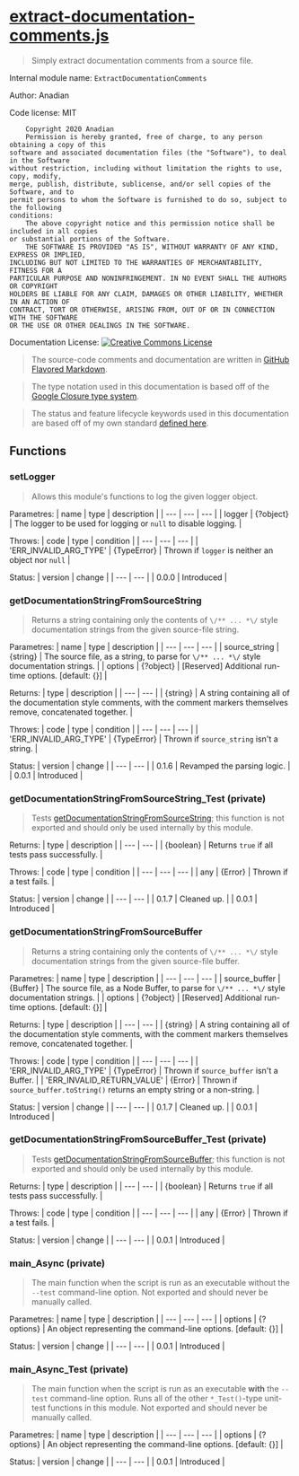 # [extract-documentation-comments.js](source/main.js)
> Simply extract documentation comments from a source file.

Internal module name: `ExtractDocumentationComments`

Author: Anadian

Code license: MIT
```
	Copyright 2020 Anadian
	Permission is hereby granted, free of charge, to any person obtaining a copy of this 
software and associated documentation files (the "Software"), to deal in the Software 
without restriction, including without limitation the rights to use, copy, modify, 
merge, publish, distribute, sublicense, and/or sell copies of the Software, and to 
permit persons to whom the Software is furnished to do so, subject to the following 
conditions:
	The above copyright notice and this permission notice shall be included in all copies 
or substantial portions of the Software.
	THE SOFTWARE IS PROVIDED "AS IS", WITHOUT WARRANTY OF ANY KIND, EXPRESS OR IMPLIED, 
INCLUDING BUT NOT LIMITED TO THE WARRANTIES OF MERCHANTABILITY, FITNESS FOR A 
PARTICULAR PURPOSE AND NONINFRINGEMENT. IN NO EVENT SHALL THE AUTHORS OR COPYRIGHT 
HOLDERS BE LIABLE FOR ANY CLAIM, DAMAGES OR OTHER LIABILITY, WHETHER IN AN ACTION OF 
CONTRACT, TORT OR OTHERWISE, ARISING FROM, OUT OF OR IN CONNECTION WITH THE SOFTWARE 
OR THE USE OR OTHER DEALINGS IN THE SOFTWARE.
```
Documentation License: [![Creative Commons License](https://i.creativecommons.org/l/by-sa/4.0/88x31.png)](http://creativecommons.org/licenses/by-sa/4.0/)
> The source-code comments and documentation are written in [GitHub Flavored Markdown](https://github.github.com/gfm/).

> The type notation used in this documentation is based off of the [Google Closure type system](https://github.com/google/closure-compiler/wiki/Types-in-the-Closure-Type-System).

> The status and feature lifecycle keywords used in this documentation are based off of my own standard [defined here](https://github.com/Anadian/FeatureLifeCycleStateStandard).
## Functions
### setLogger
> Allows this module's functions to log the given logger object.

Parametres:
| name | type | description |
| --- | --- | --- |
| logger | {?object} | The logger to be used for logging or `null` to disable logging. |

Throws:
| code | type | condition |
| --- | --- | --- |
| 'ERR_INVALID_ARG_TYPE' | {TypeError} | Thrown if `logger` is neither an object nor `null` |

Status:
| version | change |
| --- | --- |
| 0.0.0 | Introduced |
### getDocumentationStringFromSourceString
> Returns a string containing only the contents of `\/** ... *\/` style documentation strings from the given source-file string.

Parametres:
| name | type | description |
| --- | --- | --- |
| source_string | {string} | The source file, as a string, to parse for `\/** ... *\/` style documentation strings. |
| options | {?object} | \[Reserved\] Additional run-time options. \[default: {}\] |

Returns:
| type | description |
| --- | --- |
| {string} | A string containing all of the documentation style comments, with the comment markers themselves remove, concatenated together. |

Throws:
| code | type | condition |
| --- | --- | --- |
| 'ERR_INVALID_ARG_TYPE' | {TypeError} | Thrown if `source_string` isn't a string. |

Status:
| version | change |
| --- | --- |
| 0.1.6 | Revamped the parsing logic. |
| 0.0.1 | Introduced |
### getDocumentationStringFromSourceString_Test (private)
> Tests [getDocumentationStringFromSourceString](#getDocumentationStringFromSourceString); this function is not exported and should only be used internally by this module. 
 
Returns:
| type | description |
| --- | --- |
| {boolean} | Returns `true` if all tests pass successfully. |

Throws:
| code | type | condition |
| --- | --- | --- |
| any | {Error} | Thrown if a test fails. |

Status:
| version | change |
| --- | --- |
| 0.1.7 | Cleaned up. |
| 0.0.1 | Introduced |
### getDocumentationStringFromSourceBuffer
> Returns a string containing only the contents of `\/** ... *\/` style documentation strings from the given source-file buffer.

Parametres:
| name | type | description |
| --- | --- | --- |
| source_buffer | {Buffer} | The source file, as a Node Buffer, to parse for `\/** ... *\/` style documentation strings. |
| options | {?object} | \[Reserved\] Additional run-time options. \[default: {}\] |

Returns:
| type | description |
| --- | --- |
| {string} | A string containing all of the documentation style comments, with the comment markers themselves remove, concatenated together. |

Throws:
| code | type | condition |
| --- | --- | --- |
| 'ERR_INVALID_ARG_TYPE' | {TypeError} | Thrown if `source_buffer` isn't a Buffer. |
| 'ERR_INVALID_RETURN_VALUE' | {Error} | Thrown if `source_buffer.toString()` returns an empty string or a non-string. |

Status:
| version | change |
| --- | --- |
| 0.1.7 | Cleaned up. |
| 0.0.1 | Introduced |
### getDocumentationStringFromSourceBuffer_Test (private)
> Tests [getDocumentationStringFromSourceBuffer](#getDocumentationStringFromSourceBuffer); this function is not exported and should only be used internally by this module. 
 
Returns:
| type | description |
| --- | --- |
| {boolean} | Returns `true` if all tests pass successfully. |

Throws:
| code | type | condition |
| --- | --- | --- |
| any | {Error} | Thrown if a test fails. |

Status:
| version | change |
| --- | --- |
| 0.0.1 | Introduced |
### main_Async (private)
> The main function when the script is run as an executable without the `--test` command-line option. Not exported and should never be manually called.

Parametres:
| name | type | description |
| --- | --- | --- |
| options | {?options} | An object representing the command-line options. \[default: {}\] |

Status:
| version | change |
| --- | --- |
| 0.0.1 | Introduced |
### main_Async_Test (private)
> The main function when the script is run as an executable **with** the `--test` command-line option. Runs all of the other `*_Test()`-type unit-test functions in this module. Not exported and should never be manually called.

Parametres:
| name | type | description |
| --- | --- | --- |
| options | {?options} | An object representing the command-line options. \[default: {}\] |

Status:
| version | change |
| --- | --- |
| 0.0.1 | Introduced |
